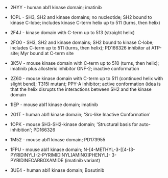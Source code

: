 * 2HYY - human abl1 kinase domain; imatinib
* 1OPL - SH3, SH2 and kinase domains; no nucleotide; SH2 bound to kinase C-lobe; includes kinase C-term helix up to 511 (turns, then helix)
* 2F4J - kinase domain with C-term up to 513 (straight helix)
* 2FO0 - SH3, SH2 and kinase domains; SH2 bound to kinase C-lobe; includes C-term up to 511 (turns, then helix); PD166326 inhibitor  at ATP-site; Myr bound at C-term site
* 3K5V - mouse kinase domain with C-term up to 510 (turns, then helix); imatinib plus allosteric inhibitor GNF-2; inactive conformation
* 2Z60 - mouse kinase domain with C-term up to 511 (continued helix with slight bend); T315I mutant; PPY-A inhibitor; active conformation (idea is that the helix disrupts the interactions between SH2 and the kinase domain

* 1IEP - mouse abl1 kinase domain; imatinib
* 2G1T - human abl1 kinase domain; 'Src-like Inactive Conformation'
* 1OPK - mouse SH3-SH2-kinase domain; 'Structural basis for auto-inhibition'; PD166326
* 1M52 - mouse abl1 kinase domain; PD173955
* 1FPU - mouse abl1 kinase domain; N-[4-METHYL-3-[[4-(3-PYRIDINYL)-2-PYRIMIDINYL]AMINO]PHENYL]- 3-PYRIDINECARBOXAMIDE (imatinib variant)
* 3UE4 - human abl1 kinase domain; Bosutinib